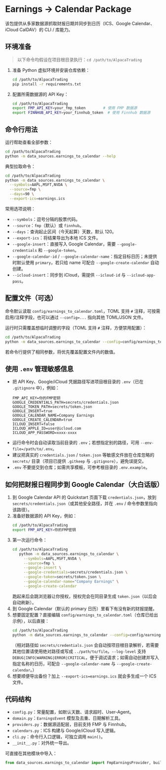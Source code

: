 # Earnings → Calendar Package

该包提供从多家数据源抓取财报日期并同步到日历（ICS、Google Calendar、iCloud CalDAV）的 CLI / 库能力。

## 环境准备

> 以下命令均假设在项目根目录执行：`cd /path/to/AlpacaTrading`

1. 准备 Python 虚拟环境并安装仓库依赖：
   ```bash
   cd /path/to/AlpacaTrading
   pip install -r requirements.txt
   ```
2. 配置所需数据源的 API Key：
   ```bash
   cd /path/to/AlpacaTrading
   export FMP_API_KEY=your_fmp_token        # 使用 FMP 数据源
   export FINNHUB_API_KEY=your_finnhub_token  # 使用 Finnhub 数据源
   ```

## 命令行用法

运行帮助查看全部参数：
```bash
cd /path/to/AlpacaTrading
python -m data_sources.earnings_to_calendar --help
```

典型拉取命令：
```bash
cd /path/to/AlpacaTrading
python -m data_sources.earnings_to_calendar \
  --symbols=AAPL,MSFT,NVDA \
  --source=fmp \
  --days=90 \
  --export-ics=earnings.ics
```

常用选项说明：
- `--symbols`：逗号分隔的股票代码。
- `--source`：`fmp`（默认）或 `finnhub`。
- `--days`：查询起止区间（今天起算）天数，默认 120。
- `--export-ics`：将结果导出为本地 ICS 文件。
- `--google-insert`：直接写入 Google Calendar，需要 `--google-credentials` 和 `--google-token`。
- `--google-calendar-id` / `--google-calendar-name`：指定目标日历；未提供时默认使用 `primary`，若只给 name 可配合 `--google-create-calendar` 自动创建。
- `--icloud-insert`：同步到 iCloud，需提供 `--icloud-id` 与 `--icloud-app-pass`。

## 配置文件（可选）

命令默认读取 `config/earnings_to_calendar.toml`，TOML 支持 `#` 注释，可按需启用/注释字段，也可以通过 `--config=...` 指向其他 TOML/JSON 文件。

运行时只需覆盖想临时调整的字段（TOML 支持 `#` 注释，方便禁用配置）：
```bash
cd /path/to/AlpacaTrading
python -m data_sources.earnings_to_calendar --config=config/earnings_to_calendar.toml
```
若命令行提供了相同参数，将优先覆盖配置文件内的数值。

## 使用 `.env` 管理敏感信息

- 把 API Key、Google/iCloud 凭据路径写进项目根目录的 `.env`（已在 `.gitignore` 中），例如：
  ```
  FMP_API_KEY=你的FMP密钥
  GOOGLE_CREDENTIALS_PATH=secrets/credentials.json
  GOOGLE_TOKEN_PATH=secrets/token.json
  GOOGLE_INSERT=true
  GOOGLE_CALENDAR_NAME=Company Earnings
  GOOGLE_CREATE_CALENDAR=true
  ICLOUD_INSERT=false
  ICLOUD_APPLE_ID=user@icloud.com
  ICLOUD_APP_PASSWORD=xxxx-xxxx
  ```
- 运行命令时会自动读取当前目录的 `.env`；若想指定别的路径，可用 `--env-file=/path/to/.env`。
- 建议把真实的 `credentials.json` / `token.json` 等敏感文件放在仓库忽略的 `secrets/` 目录（项目已提供 `.gitkeep` 与 `.gitignore`），避免误提交。
- `.env` 不要提交到仓库；如需共享模板，可参考根目录的 `.env.example`。

## 如何把财报日程同步到 Google Calendar（大白话版）

1. 到 Google Calendar API 的 Quickstart 页面下载 `credentials.json`，放到 `secrets/credentials.json`（或其他安全路径，并在 `.env` / 命令参数里指向该路径）。
2. 准备好数据源的 API Key，例如：
   ```bash
   cd /path/to/AlpacaTrading
   export FMP_API_KEY=你的FMP密钥
   ```
3. 第一次运行命令：
   ```bash
   cd /path/to/AlpacaTrading
      python -m data_sources.earnings_to_calendar \
        --symbols=AAPL,MSFT,NVDA \
        --source=fmp \
        --google-insert \
        --google-credentials=secrets/credentials.json \
        --google-token=secrets/token.json \
        --google-calendar-name="Company Earnings" \
        --google-create-calendar
   ```
   跑起来后会跳浏览器让你授权，授权完会在同目录生成 `token.json`（以后会自动刷新）。
4. 到 Google Calendar（默认的 primary 日历）里看下有没有新的财报提醒。
5. 想要固定配置？直接编辑 `config/earnings_to_calendar.toml`（仓库已给出示例），以后直接：
   ```bash
   cd /path/to/AlpacaTrading
   python -m data_sources.earnings_to_calendar --config=config/earnings_to_calendar.toml --env-file=.env --log-level=INFO
   ```
   （相对路径如 `secrets/credentials.json` 会自动按项目根目录解析，若需要其他位置请使用绝对路径或写成 `../path/to/file`。`--log-level` 支持 `DEBUG|INFO|WARNING|ERROR|CRITICAL`，便于调试请求；如需自动创建并写入指定名称的日历，可配合 `--google-calendar-name` 与 `--google-create-calendar`。）
6. 想要顺便导出备份？加上 `--export-ics=earnings.ics` 就会多生成一个 ICS 文件。

## 代码结构

- `config.py`：常量配置，如默认天数、请求超时、User-Agent。
- `domain.py`：`EarningsEvent` 模型及去重、日期解析工具。
- `providers.py`：数据源适配层，目前支持 FMP 与 Finnhub。
- `calendars.py`：ICS 构建与 Google/iCloud 写入逻辑。
- `cli.py`：命令行入口逻辑，可独立调用 `main()`。
- `__init__.py`：对外统一导出。

可直接在其他模块中导入：
```python
from data_sources.earnings_to_calendar import FmpEarningsProvider, build_ics
```
